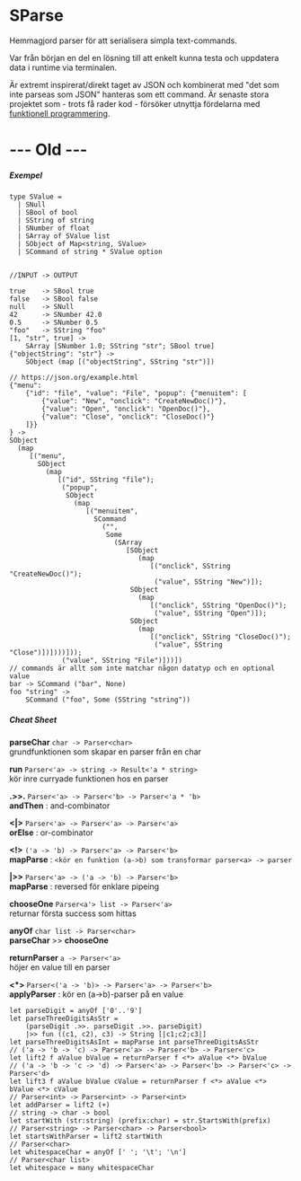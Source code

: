 # SParse
Hemmagjord parser för att serialisera simpla text-commands.

Var från början en del en lösning till att enkelt kunna testa och uppdatera data i runtime via terminalen. 

Är extremt inspirerat/direkt taget av JSON och kombinerat med "det som inte parseas som JSON" hanteras som ett command. 
Är senaste stora projektet som - trots få rader kod - försöker utnyttja fördelarna med [funktionell programmering](https://sv.wikipedia.org/wiki/Funktionell_programmering).

# --- Old ---
##### Exempel
```f# script
type SValue =
  | SNull
  | SBool of bool
  | SString of string
  | SNumber of float
  | SArray of SValue list
  | SObject of Map<string, SValue>
  | SCommand of string * SValue option


//INPUT -> OUTPUT
  
true    -> SBool true
false   -> SBool false
null    -> SNull
42      -> SNumber 42.0
0.5     -> SNumber 0.5
"foo"   -> SString "foo"
[1, "str", true] -> 
    SArray [SNumber 1.0; SString "str"; SBool true]
{"objectString": "str"} -> 
    SObject (map [("objectString", SString "str")])
    
// https://json.org/example.html
{"menu":
    {"id": "file", "value": "File", "popup": {"menuitem": [
        {"value": "New", "onclick": "CreateNewDoc()"},
        {"value": "Open", "onclick": "OpenDoc()"},
        {"value": "Close", "onclick": "CloseDoc()"}
    ]}}
} -> 
SObject
  (map
     [("menu",
       SObject
         (map
            [("id", SString "file");
             ("popup",
              SObject
                (map
                   [("menuitem",
                     SCommand
                       ("",
                        Some
                          (SArray
                             [SObject
                                (map
                                   [("onclick", SString "CreateNewDoc()");
                                    ("value", SString "New")]);
                              SObject
                                (map
                                   [("onclick", SString "OpenDoc()");
                                    ("value", SString "Open")]);
                              SObject
                                (map
                                   [("onclick", SString "CloseDoc()");
                                    ("value", SString "Close")])])))]));
             ("value", SString "File")]))])
// commands är allt som inte matchar någon datatyp och en optional value
bar -> SCommand ("bar", None)
foo "string" -> 
    SCommand ("foo", Some (SString "string"))
```

##### Cheat Sheet
__parseChar__ `char -> Parser<char>`<br />
grundfunktionen som skapar en parser från en char

__run__ `Parser<'a> -> string -> Result<'a * string>`<br />
kör inre curryade funktionen hos en parser

__.>>.__ `Parser<'a> -> Parser<'b> -> Parser<'a * 'b>`<br />
__andThen__ : and-combinator

__<|>__ `Parser<'a> -> Parser<'a> -> Parser<'a>`<br />
__orElse__ : or-combinator

__<!>__ `('a -> 'b) -> Parser<'a> -> Parser<'b>`<br />
__mapParse__ : `<kör en funktion (a->b) som transformar parser<a> -> parser`

__|>>__ `Parser<'a> -> ('a -> 'b) -> Parser<'b>`<br />
__mapParse__ : reversed för enklare pipeing

__chooseOne__ `Parser<a'> list -> Parser<'a>`<br />
returnar första success som hittas

__anyOf__ `char list -> Parser<char>`<br />
__parseChar__ >> __chooseOne__

__returnParser__ `a -> Parser<'a>`<br />
höjer en value till en parser

__<*>__ `Parser<('a -> 'b)> -> Parser<'a> -> Parser<'b>`<br />
__applyParser__ : kör en (a->b)-parser på en value 

```f# script
let parseDigit = anyOf ['0'..'9']
let parseThreeDigitsAsStr =
    (parseDigit .>>. parseDigit .>>. parseDigit)
    |>> fun ((c1, c2), c3) -> String [|c1;c2;c3|]
let parseThreeDigitsAsInt = mapParse int parseThreeDigitsAsStr
// ('a -> 'b -> 'c) -> Parser<'a> -> Parser<'b> -> Parser<'c>
let lift2 f aValue bValue = returnParser f <*> aValue <*> bValue
// ('a -> 'b -> 'c -> 'd) -> Parser<'a> -> Parser<'b> -> Parser<'c> -> Parser<'d>
let lift3 f aValue bValue cValue = returnParser f <*> aValue <*> bValue <*> cValue
// Parser<int> -> Parser<int> -> Parser<int>
let addParser = lift2 (+)
// string -> char -> bool
let startWith (str:string) (prefix:char) = str.StartsWith(prefix)
// Parser<string> -> Parser<char> -> Parser<bool>
let startsWithParser = lift2 startWith
// Parser<char>
let whitespaceChar = anyOf [' '; '\t'; '\n']
// Parser<char list>
let whitespace = many whitespaceChar
```
